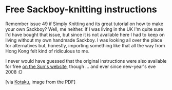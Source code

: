 # Free Sackboy-knitting instructions

<img src="http://zerokspot.com/uploads/snapshots/knittingsackboysun-20090114-122809.png" alt="" class="left" />Remember issue 49 if Simply Knitting and its great tutorial on how to make your own Sackboy? Well, me neither. If I was living in the UK I'm quite sure I'd have bought that issue, but since it is not available here I had to keep on living without my own handmade Sackboy. I was looking all over the place for alternatives but, honestly, importing something like that all the way from Hong Kong felt kind of ridiculous to me. 

I never would have guessed that the original instructions were also available for free [on the Sun's website](http://www.thesun.co.uk/sol/homepage/fun/gizmo/article2056598.ece), though ... and ever since new-year's eve 2008 :D

[via [Kotaku](http://kotaku.com/5130881/the-sun-teaches-us-how-to-make-sackboy), image from the PDF]